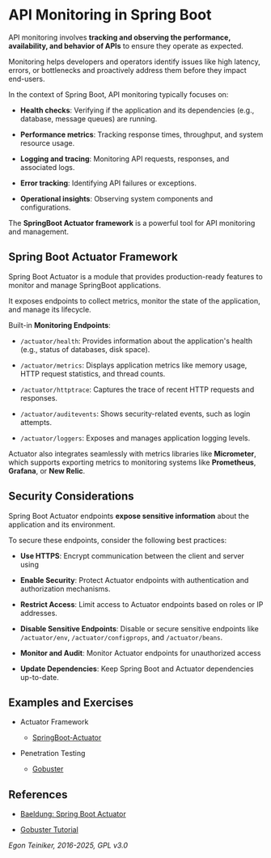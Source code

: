 # API Monitoring in Spring Boot

API monitoring involves **tracking and observing the performance, availability, 
and behavior of APIs** to ensure they operate as expected. 

Monitoring helps developers and operators identify issues like high latency, 
errors, or bottlenecks and proactively address them before they impact end-users.

In the context of Spring Boot, API monitoring typically focuses on:

* **Health checks**: Verifying if the application and its dependencies 
    (e.g., database, message queues) are running.

* **Performance metrics**: Tracking response times, throughput, and system 
    resource usage.

* **Logging and tracing**: Monitoring API requests, responses, and 
    associated logs.

* **Error tracking**: Identifying API failures or exceptions.

* **Operational insights**: Observing system components and configurations.

The **SpringBoot Actuator framework** is a powerful tool for API monitoring 
and management.


## Spring Boot Actuator Framework

Spring Boot Actuator is a module that provides production-ready features 
to monitor and manage SpringBoot applications. 

It exposes endpoints to collect metrics, monitor the state of the application, 
and manage its lifecycle.


Built-in **Monitoring Endpoints**:

* `/actuator/health`: Provides information about the application's health 
    (e.g., status of databases, disk space).

* `/actuator/metrics`: Displays application metrics like memory usage, HTTP 
    request statistics, and thread counts.

* `/actuator/httptrace`: Captures the trace of recent HTTP requests and responses.

* `/actuator/auditevents`: Shows security-related events, such as login attempts.

* `/actuator/loggers`: Exposes and manages application logging levels.

Actuator also integrates seamlessly with metrics libraries like **Micrometer**, 
which supports exporting metrics to monitoring systems like **Prometheus**, 
**Grafana**, or **New Relic**.


## Security Considerations

Spring Boot Actuator endpoints **expose sensitive information** about the application
and its environment.

To secure these endpoints, consider the following best practices:

* **Use HTTPS**: Encrypt communication between the client and server using

* **Enable Security**: Protect Actuator endpoints with authentication and 
    authorization mechanisms.

* **Restrict Access**: Limit access to Actuator endpoints based on roles or 
    IP addresses.

* **Disable Sensitive Endpoints**: Disable or secure sensitive endpoints like 
    `/actuator/env`, `/actuator/configprops`, and `/actuator/beans`.

* **Monitor and Audit**: Monitor Actuator endpoints for unauthorized access

* **Update Dependencies**: Keep Spring Boot and Actuator dependencies up-to-date.


## Examples and Exercises

* Actuator Framework 
    * [SpringBoot-Actuator](SpringBoot-Actuator/)  
    
* Penetration Testing     
    * [Gobuster](gobuster/README.md)

## References

* [Baeldung: Spring Boot Actuator](https://www.baeldung.com/spring-boot-actuators)

* [Gobuster Tutorial](https://hackertarget.com/gobuster-tutorial/)

*Egon Teiniker, 2016-2025, GPL v3.0*